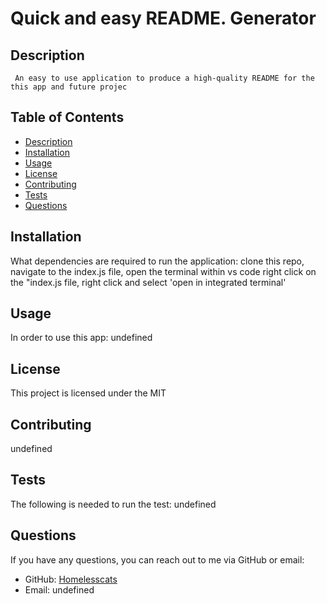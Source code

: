 
  
  
   #  Quick and easy README. Generator 


   ## Description
     An easy to use application to produce a high-quality README for the this app and future projec

   ## Table of Contents
   - [Description](#description)
   - [Installation](#installation)
   - [Usage](#usage)
   - [License](#license)
   - [Contributing](#contributing)
   - [Tests](#tests)
   - [Questions](#questions)
   
 
   
   ## Installation 
   What dependencies are required to run the application: clone this repo, navigate to the index.js file, open the terminal within vs code right click on the "index.js file, right click and select 'open in integrated terminal'
   
   ## Usage
   In order to use this app: undefined
   
   ## License
   This project is licensed under the MIT
 
   ## Contributing
   undefined
   
   ## Tests
 
   The following is needed to run the test: undefined
   
   ## Questions
   If you have any questions, you can reach out to me via GitHub or email:
   - GitHub: [Homelesscats](https://https://github.com/Homelesscats)
   - Email: undefined
 
